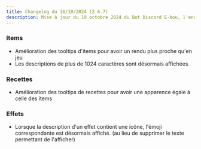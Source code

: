 ```yaml
---
title: Changelog du 16/10/2024 (2.6.7)
description: Mise à jour du 19 octobre 2024 du Bot Discord E-bou, l'encyclopédie DOFUS la plus complète sur Discord.
---
```


### Items
- Amélioration des tooltips d'items pour avoir un rendu plus proche qu'en jeu
- Les descriptions de plus de 1024 caractères sont désormais affichées.
### Recettes
- Amélioration des tooltips de recettes pour avoir une apparence égale à celle des items
### Effets
- Lorsque la description d'un effet contient une icône, l'émoji correspondante est désormais affiché. (au lieu de supprimer le texte permettant de l'afficher)